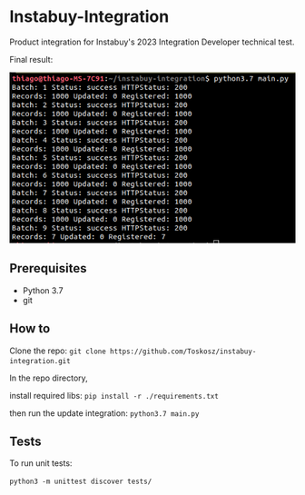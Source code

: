 # Instabuy-Integration

Product integration for Instabuy's 2023 Integration Developer technical test.

Final result:

![terminal result](https://github.com/Toskosz/instabuy-integration/blob/main/assets/media/result.jpg?raw=true)

## Prerequisites

- Python 3.7
- git

## How to

Clone the repo:
`git clone https://github.com/Toskosz/instabuy-integration.git`

In the repo directory,

install required libs:
`pip install -r ./requirements.txt`

then run the update integration:
`python3.7 main.py`

## Tests

To run unit tests:

`python3 -m unittest discover tests/`



